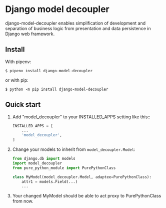 # Django model decoupler

django-model-decoupler enables simplification of development and separation of
business logic from presentation and data persistence in Django web framework.


## Install

With pipenv:

~~~
$ pipenv install django-model-decoupler

~~~

or with pip:

~~~
$ python -m pip install django-model-decoupler

~~~


## Quick start

1. Add "model_decoupler" to your INSTALLED_APPS setting like this::

    ~~~python
    INSTALLED_APPS = [
        ...
        'model_decoupler',
    ]
    ~~~

2. Change your models to inherit from `model_decoupler.Model`:

    ~~~python
    from django.db import models
    import model_decoupler
    from pure_python_module import PurePythonClass

    class MyModel(model_decoupler.Model, adaptee=PurePythonClass):
	    attr1 = models.Field(...)
	    ...

    ~~~

3. Your changed MyModel should be able to act proxy to PurePythonClass from
    now.

